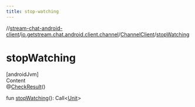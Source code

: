 ```yaml
---
title: stop-watching
---
```

//[stream-chat-android-client](../../../index.md)/[io.getstream.chat.android.client.channel](../index.md)/[ChannelClient](index.md)/[stopWatching](stopWatching.md)



# stopWatching  
[androidJvm]  
Content  
@[CheckResult](https://developer.android.com/reference/kotlin/androidx/annotation/CheckResult.html)()  
  
fun [stopWatching](stopWatching.md)(): Call&lt;[Unit](https://kotlinlang.org/api/latest/jvm/stdlib/kotlin/-unit/index.html)&gt;  



